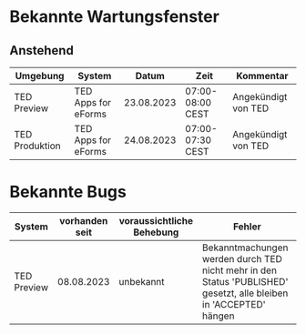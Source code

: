 # Bekannte Wartungsfenster

## Anstehend

| Umgebung    | System              | Datum      | Zeit              | Kommentar           |
|-------------|---------------------|------------|-------------------|---------------------|
| TED Preview | TED Apps for eForms | 23.08.2023 | 07:00-08:00 CEST  | Angekündigt von TED |
| TED Produktion| TED Apps for eForms | 24.08.2023 | 07:00-07:30 CEST | Angekündigt von TED | 

# Bekannte Bugs

| System       | vorhanden seit      | voraussichtliche Behebung   | Fehler           |
|--------------|--------------------------|-----------------------------|---------------------|
| TED Preview  | 08.08.2023               | unbekannt                   | Bekanntmachungen werden durch TED nicht mehr in den Status 'PUBLISHED' gesetzt, alle bleiben in 'ACCEPTED' hängen |
